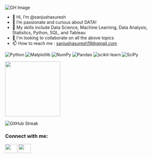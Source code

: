 ![GH Image](https://github.com/user-attachments/assets/55f06603-e46c-4dd8-8612-e2639b3694b8)


- 👋 Hi, I’m @sanjushasuresh
- 👀 I’m passionate and curious about DATA!
- 🌱 My skills include Data Science, Machine Learning, Data Analysis, Statistics, Python, SQL, and Tableau
- 💞 I'm looking to collaborate on all the above topics
- 📫 How to reach me : sanjushasuresh19@gmail.com 


![Python](https://img.shields.io/badge/python-3670A0?style=for-the-badge&logo=python&logoColor=ffdd54) ![Matplotlib](https://img.shields.io/badge/Matplotlib-%23ffffff.svg?style=for-the-badge&logo=Matplotlib&logoColor=black) ![NumPy](https://img.shields.io/badge/numpy-%23013243.svg?style=for-the-badge&logo=numpy&logoColor=white) ![Pandas](https://img.shields.io/badge/pandas-%23150458.svg?style=for-the-badge&logo=pandas&logoColor=white) ![scikit-learn](https://img.shields.io/badge/scikit--learn-%23F7931E.svg?style=for-the-badge&logo=scikit-learn&logoColor=white) ![SciPy](https://img.shields.io/badge/SciPy-%230C55A5.svg?style=for-the-badge&logo=scipy&logoColor=%white)

<img height="180em" src="https://github-readme-stats.vercel.app/api?username=sanjushasuresh&show_icons=true&hide_border=true&&count_private=true&include_all_commits=true" />

![GitHub Streak](https://github-readme-streak-stats.herokuapp.com/?user=sanjushasuresh)

<h3 align="left">Connect with me:</h3>
<p align="left">
<a href="https://www.linkedin.com/in/sanjusha-suresh" target="blank"><img align="center" src="https://cdn.jsdelivr.net/npm/simple-icons@3.0.1/icons/linkedin.svg" alt="" height="30" width="40" /></a>
<a href="https://www.instagram.com/_sanjusha_" target="blank"><img align="center" src="https://cdn.jsdelivr.net/npm/simple-icons@3.0.1/icons/instagram.svg" alt="" height="30" width="40" /></a>
</p>
<!---
sanjushasuresh/sanjushasuresh is a ✨ special ✨ repository because its `README.md` (this file) appears on your GitHub profile.
You can click the Preview link to take a look at your changes.
--->
